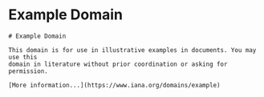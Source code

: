 # Example Domain

    # Example Domain

    This domain is for use in illustrative examples in documents. You may use this
    domain in literature without prior coordination or asking for permission.

    [More information...](https://www.iana.org/domains/example)